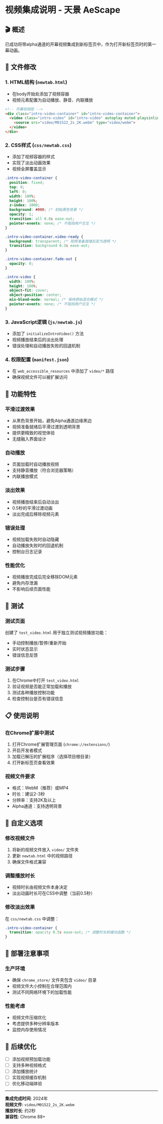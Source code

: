 # 视频集成说明 - 天景 AeScape

## 🎬 概述

已成功将带alpha通道的开幕视频集成到新标签页中，作为打开新标签页时的第一幕动画。

## 📁 文件修改

### 1. HTML结构 (`newtab.html`)
- 在body开始处添加了视频容器
- 视频元素配置为自动播放、静音、内联播放

```html
<!-- 开幕视频层 -->
<div class="intro-video-container" id="intro-video-container">
  <video class="intro-video" id="intro-video" autoplay muted playsinline>
    <source src="video/M01522_2s_2K.webm" type="video/webm">
  </video>
</div>
```

### 2. CSS样式 (`css/newtab.css`)
- 添加了视频容器的样式
- 实现了淡出动画效果
- 视频全屏覆盖显示

```css
.intro-video-container {
  position: fixed;
  top: 0;
  left: 0;
  width: 100%;
  height: 100%;
  z-index: 1000;
  background: #000; /* 初始黑色背景 */
  opacity: 1;
  transition: all 0.8s ease-out;
  pointer-events: none; /* 不阻挡用户交互 */
}

.intro-video-container.video-ready {
  background: transparent; /* 视频准备就绪后变为透明 */
  transition: background 0.3s ease-out;
}

.intro-video-container.fade-out {
  opacity: 0;
}

.intro-video {
  width: 100%;
  height: 100%;
  object-fit: cover;
  object-position: center;
  mix-blend-mode: normal; /* 保持原始混合模式 */
  pointer-events: none; /* 不阻挡用户交互 */
}
```

### 3. JavaScript逻辑 (`js/newtab.js`)
- 添加了 `initializeIntroVideo()` 方法
- 视频播放结束后的淡出处理
- 错误处理和自动播放失败的回退机制

### 4. 权限配置 (`manifest.json`)
- 在 `web_accessible_resources` 中添加了 `video/*` 路径
- 确保视频文件可以被扩展访问

## 🎯 功能特性

### 平滑过渡效果
- 从黑色背景开始，避免Alpha通道边缘黑边
- 视频准备就绪后平滑过渡到透明背景
- 提供更精致的视觉体验
- 无缝融入界面设计

### 自动播放
- 页面加载时自动播放视频
- 支持静音播放（符合浏览器策略）
- 内联播放模式

### 淡出效果
- 视频播放结束后自动淡出
- 0.5秒的平滑过渡动画
- 淡出完成后移除视频元素

### 错误处理
- 视频加载失败时自动隐藏
- 自动播放失败时的回退机制
- 控制台日志记录

### 性能优化
- 视频播放完成后完全移除DOM元素
- 避免内存泄漏
- 不影响后续页面性能

## 🧪 测试

### 测试页面
创建了 `test_video.html` 用于独立测试视频播放功能：
- 手动控制播放/暂停/重新开始
- 实时状态显示
- 错误信息反馈

### 测试步骤
1. 在Chrome中打开 `test_video.html`
2. 验证视频是否能正常加载和播放
3. 测试各种播放控制功能
4. 检查控制台是否有错误信息

## 📋 使用说明

### 在Chrome扩展中测试
1. 打开Chrome扩展管理页面 (`chrome://extensions/`)
2. 开启开发者模式
3. 加载已解压的扩展程序（选择项目根目录）
4. 打开新标签页查看效果

### 视频文件要求
- 格式：WebM（推荐）或MP4
- 时长：建议2-3秒
- 分辨率：支持2K及以上
- Alpha通道：支持透明背景

## 🔧 自定义选项

### 修改视频文件
1. 将新的视频文件放入 `video/` 文件夹
2. 更新 `newtab.html` 中的视频路径
3. 确保文件格式兼容

### 调整播放时长
- 视频时长由视频文件本身决定
- 淡出动画时长可在CSS中调整（当前0.5秒）

### 修改淡出效果
在 `css/newtab.css` 中调整：
```css
.intro-video-container {
  transition: opacity 0.5s ease-out; /* 调整时长和缓动函数 */
}
```

## 🚀 部署注意事项

### 生产环境
- 确保 `chrome_store/` 文件夹包含 `video/` 目录
- 视频文件大小控制在合理范围内
- 测试不同网络环境下的加载性能

### 性能考虑
- 视频文件压缩优化
- 考虑提供多种分辨率版本
- 监控内存使用情况

## 📝 后续优化

- [ ] 添加视频预加载功能
- [ ] 支持多种视频格式
- [ ] 添加播放统计
- [ ] 实现视频缓存机制
- [ ] 优化移动端体验

---

**集成完成时间**: 2024年  
**视频文件**: `video/M01522_2s_2K.webm`  
**播放时长**: 约2秒  
**兼容性**: Chrome 88+